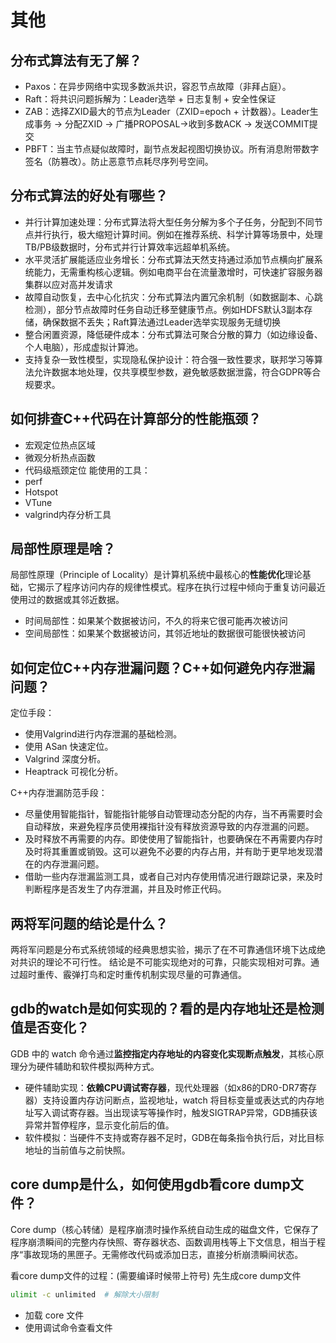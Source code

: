 # 其他

## 分布式算法有无了解？

- Paxos：在异步网络中实现多数派共识，容忍节点故障（非拜占庭）。
- Raft：将共识问题拆解为：Leader选举 + 日志复制 + 安全性保证
- ZAB：选择ZXID最大的节点为Leader（ZXID=epoch + 计数器）。Leader生成事务 → 分配ZXID → 广播PROPOSAL->收到多数ACK → 发送COMMIT提交
- PBFT：当主节点疑似故障时，副节点发起视图切换协议。所有消息附带数字签名（防篡改）。防止恶意节点耗尽序列号空间。

## 分布式算法的好处有哪些？

- 并行计算加速处理：分布式算法将大型任务分解为多个子任务，分配到不同节点并行执行，极大缩短计算时间。例如在推荐系统、科学计算等场景中，处理TB/PB级数据时，分布式并行计算效率远超单机系统。
- 水平灵活扩展能适应业务增长：分布式算法天然支持通过添加节点横向扩展系统能力，无需重构核心逻辑。例如电商平台在流量激增时，可快速扩容服务器集群以应对高并发请求
- 故障自动恢复，去中心化抗灾：分布式算法内置冗余机制（如数据副本、心跳检测），部分节点故障时任务自动迁移至健康节点。例如HDFS默认3副本存储，确保数据不丢失；Raft算法通过Leader选举实现服务无缝切换
- 整合闲置资源，降低硬件成本：分布式算法可聚合分散的算力（如边缘设备、个人电脑），形成虚拟计算池。
- 支持复杂一致性模型，实现隐私保护设计：符合强一致性要求，联邦学习等算法允许数据本地处理，仅共享模型参数，避免敏感数据泄露，符合GDPR等合规要求。

## 如何排查C++代码在计算部分的性能瓶颈？

- 宏观定位热点区域
- 微观分析热点函数
- 代码级瓶颈定位
能使用的工具：
- perf
- Hotspot
- VTune
- valgrind内存分析工具

## 局部性原理是啥？

局部性原理（Principle of Locality）是计算机系统中最核心的**性能优化**理论基础，它揭示了程序访问内存的规律性模式。程序在执行过程中倾向于重复访问最近使用过的数据或其邻近数据。

- 时间局部性：如果某个数据被访问，不久的将来它很可能再次被访问
- 空间局部性：如果某个数据被访问，其邻近地址的数据很可能很快被访问

## 如何定位C++内存泄漏问题？C++如何避免内存泄漏问题？

定位手段：

- 使用Valgrind进行内存泄漏的基础检测。
- 使用 ASan 快速定位。
- Valgrind 深度分析。
- Heaptrack 可视化分析。

C++内存泄漏防范手段：

- 尽量使用智能指针，智能指针能够自动管理动态分配的内存，当不再需要时会自动释放，来避免程序员使用裸指针没有释放资源导致的内存泄漏的问题。
- 及时释放不再需要的内存。即使使用了智能指针，也要确保在不再需要内存时及时将其重置或销毁。这可以避免不必要的内存占用，并有助于更早地发现潜在的内存泄漏问题。
- 借助一些内存泄漏监测工具，或者自己对内存使用情况进行跟踪记录，来及时判断程序是否发生了内存泄漏，并且及时修正代码。

## 两将军问题的结论是什么？

两将军问题是分布式系统领域的经典思想实验，揭示了在不可靠通信环境下达成绝对共识的理论不可行性。
结论是不可能实现绝对的可靠，只能实现相对可靠。通过超时重传、​霰弹打鸟和定时重传机制实现尽量的可靠通信。

## gdb的watch是如何实现的？看的是内存地址还是检测值是否变化？

GDB 中的 watch 命令通过**监控指定内存地址的内容变化实现断点触发**，其核心原理分为硬件辅助和软件模拟两种方式。

- 硬件辅助实现：**依赖CPU调试寄存器**，现代处理器（如x86的DR0-DR7寄存器）支持设置内存访问断点，监视地址，watch 将目标变量或表达式的内存地址写入调试寄存器。当出现读写等操作时，触发SIGTRAP异常，GDB捕获该异常并暂停程序，显示变化前后的值。
- 软件模拟：当硬件不支持或寄存器不足时，GDB在每条指令执行后，对比目标地址的当前值与之前快照。

## core dump是什么，如何使用gdb看core dump文件？

Core dump（核心转储）是程序崩溃时操作系统自动生成的磁盘文件，它保存了程序崩溃瞬间的完整内存快照、寄存器状态、函数调用栈等上下文信息，相当于程序“事故现场的黑匣子。无需修改代码或添加日志，直接分析崩溃瞬间状态。

看core dump文件的过程：(需要编译时候带上符号)
先生成core dump文件

```bash
ulimit -c unlimited  # 解除大小限制
```

- 加载 core 文件
- 使用调试命令查看文件
